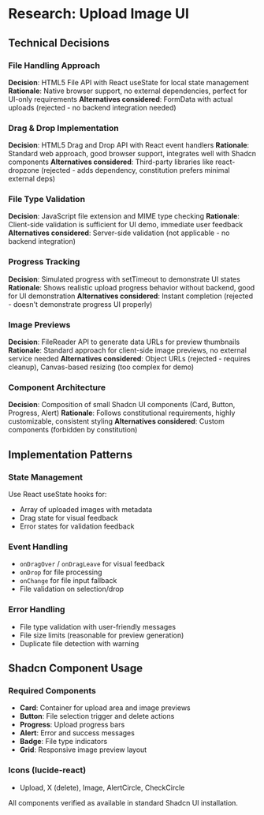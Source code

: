 # Research: Upload Image UI

## Technical Decisions

### File Handling Approach
**Decision**: HTML5 File API with React useState for local state management
**Rationale**: Native browser support, no external dependencies, perfect for UI-only requirements
**Alternatives considered**: FormData with actual uploads (rejected - no backend integration needed)

### Drag & Drop Implementation
**Decision**: HTML5 Drag and Drop API with React event handlers
**Rationale**: Standard web approach, good browser support, integrates well with Shadcn components
**Alternatives considered**: Third-party libraries like react-dropzone (rejected - adds dependency, constitution prefers minimal external deps)

### File Type Validation
**Decision**: JavaScript file extension and MIME type checking
**Rationale**: Client-side validation is sufficient for UI demo, immediate user feedback
**Alternatives considered**: Server-side validation (not applicable - no backend integration)

### Progress Tracking
**Decision**: Simulated progress with setTimeout to demonstrate UI states
**Rationale**: Shows realistic upload progress behavior without backend, good for UI demonstration
**Alternatives considered**: Instant completion (rejected - doesn't demonstrate progress UI properly)

### Image Previews
**Decision**: FileReader API to generate data URLs for preview thumbnails
**Rationale**: Standard approach for client-side image previews, no external service needed
**Alternatives considered**: Object URLs (rejected - requires cleanup), Canvas-based resizing (too complex for demo)

### Component Architecture
**Decision**: Composition of small Shadcn UI components (Card, Button, Progress, Alert)
**Rationale**: Follows constitutional requirements, highly customizable, consistent styling
**Alternatives considered**: Custom components (forbidden by constitution)

## Implementation Patterns

### State Management
Use React useState hooks for:
- Array of uploaded images with metadata
- Drag state for visual feedback
- Error states for validation feedback

### Event Handling
- `onDragOver` / `onDragLeave` for visual feedback
- `onDrop` for file processing
- `onChange` for file input fallback
- File validation on selection/drop

### Error Handling
- File type validation with user-friendly messages
- File size limits (reasonable for preview generation)
- Duplicate file detection with warning

## Shadcn Component Usage

### Required Components
- **Card**: Container for upload area and image previews
- **Button**: File selection trigger and delete actions
- **Progress**: Upload progress bars
- **Alert**: Error and success messages
- **Badge**: File type indicators
- **Grid**: Responsive image preview layout

### Icons (lucide-react)
- Upload, X (delete), Image, AlertCircle, CheckCircle

All components verified as available in standard Shadcn UI installation.